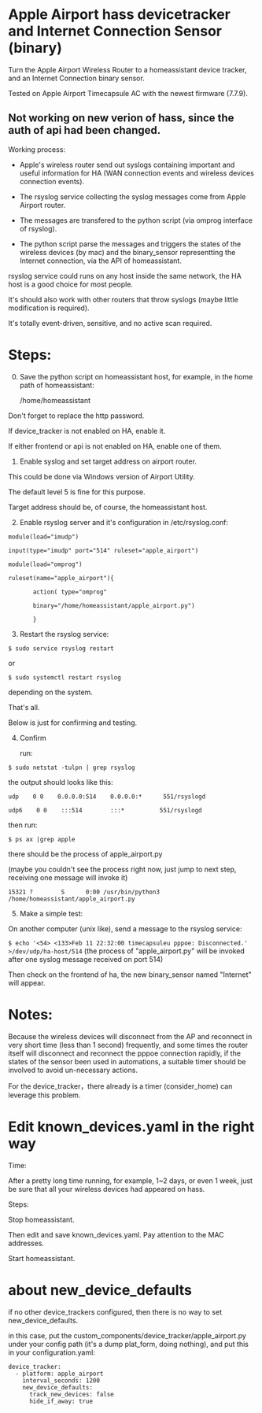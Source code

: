 # Apple Airport hass devicetracker and Internet Connection Sensor (binary)
Turn the Apple Airport Wireless Router to a homeassistant device tracker, and an Internet Connection binary sensor.

Tested on Apple Airport Timecapsule AC with the newest firmware (7.7.9).

## Not working on new verion of hass, since the auth of api had been changed.

Working process:

- Apple's wireless router send out syslogs containing important and useful information for HA (WAN connection events and wireless devices connection events).

- The rsyslog service collecting the syslog messages come from Apple Airport router.

- The messages are transfered to the python script (via omprog interface of rsyslog).

- The python script parse the messages and triggers the states of the wireless devices (by mac) and the binary_sensor representting the Internet connection, via the API of homeassistant.

rsyslog service could runs on any host inside the same network, the HA host is a good choice for most people.

It's should also work with other routers that throw syslogs (maybe little modification is required).

It's totally event-driven, sensitive, and no active scan required. 

# Steps:

0. Save the python script on homeassistant host, for example, in the home path of homeassistant:

   /home/homeassistant

Don't forget to replace the http password.

If device_tracker is not enabled on HA, enable it.

If either frontend or api is not enabled on HA, enable one of them.

1. Enable syslog and set target address on airport router.

  This could be done via Windows version of Airport Utility.

  The default level 5 is fine for this purpose.

  Target address should be, of course, the homeassistant host.


2. Enable rsyslog server and it's configuration in /etc/rsyslog.conf:

``` 
module(load="imudp")

input(type="imudp" port="514" ruleset="apple_airport")

module(load="omprog")

ruleset(name="apple_airport"){

       action( type="omprog"

       binary="/home/homeassistant/apple_airport.py")

       } 
```

3. Restart the rsyslog service:

`
$ sudo service rsyslog restart
`

or

`
$ sudo systemctl restart rsyslog
`

depending on the system.

That's all.

Below is just for confirming and testing.

4. Confirm

    run:

`
$ sudo netstat -tulpn | grep rsyslog
`

the output should looks like this:

```
udp    0 0    0.0.0.0:514    0.0.0.0:*      551/rsyslogd 

udp6    0 0    :::514        :::*          551/rsyslogd
```

then run:

`
$ ps ax |grep apple
`

there should be the process of apple_airport.py 

(maybe you couldn't see the process right now, just jump to next step, receiving one message will invoke it)

`
15321 ?        S      0:00 /usr/bin/python3 /home/homeassistant/apple_airport.py
`

5. Make a simple test:

On another computer (unix like), send a message to the rsyslog service:

`
$ echo '<54> <133>Feb 11 22:32:00 timecapsuleu pppoe: Disconnected.' >/dev/udp/ha-host/514
`
(the process of "apple_airport.py" will be invoked after one syslog message received on port 514)

Then check on the frontend of ha, the new binary_sensor named "Internet" will appear.

# Notes:
Because the wireless devices will disconnect from the AP and reconnect in very short time (less than 1 second) frequently, and some times the router itself will disconnect and reconnect the pppoe connection rapidly, if the states of the sensor been used in automations, a suitable timer should be involved to avoid un-necessary actions.

For the device_tracker，there already is a timer (consider_home) can leverage this problem. 

# Edit known_devices.yaml in the right way

Time:

After a pretty long time running, for example, 1~2 days, or even 1 week, just be sure that all your wireless devices had appeared on hass.

Steps:

Stop homeassistant.

Then edit and save known_devices.yaml. Pay attention to the MAC addresses.

Start homeassistant.

# about new_device_defaults
if no other device_trackers configured, then there is no way to set new_device_defaults.

in this case, put the custom_components/device_tracker/apple_airport.py under your config path (it's a dump plat_form, doing nothing), and put this in your configuration.yaml:

```
device_tracker:
  - platform: apple_airport
    interval_seconds: 1200
    new_device_defaults:
      track_new_devices: false
      hide_if_away: true
```
